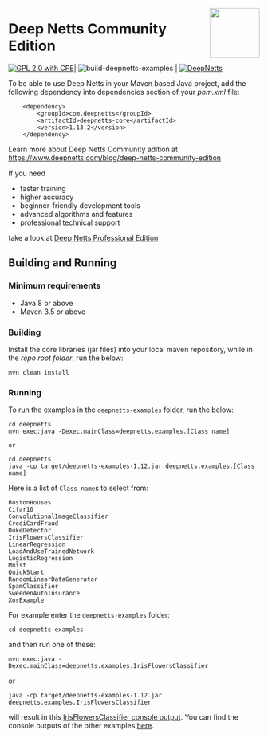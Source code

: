 <a href="https://foojay.io/works-with-openjdk"><img align="right" src="https://github.com/foojayio/badges/raw/main/works_with_openjdk/Works-with-OpenJDK.png" width="100"></a>

# Deep Netts Community Edition

[![GPL 2.0 with CPE](https://img.shields.io/badge/License-GNU%202.0%20with%20CPE-blue.svg)](COPYING)| ![build-deepnetts-examples](https://github.com/deepnetts/deepnetts-communityedition/workflows/build-deepnetts-examples/badge.svg) | [![DeepNetts](https://img.shields.io/docker/pulls/neomatrix369/deepnetts.svg)](https://hub.docker.com/r/neomatrix369/deepnetts)

To be able to use Deep Netts in your Maven based Java project, add the following dependency into dependencies section of your *pom.xml* file:

        <dependency>
            <groupId>com.deepnetts</groupId>
            <artifactId>deepnetts-core</artifactId>
            <version>1.13.2</version>
        </dependency>
    
Learn more about Deep Netts Community adition at https://www.deepnetts.com/blog/deep-netts-community-edition

If you need 
* faster training
* higher accuracy
* beginner-friendly development tools
* advanced algorithms and features
* professional technical support 

take a look at [Deep Netts Professional Edition](https://www.deepnetts.com/product.html)

## Building and Running

### Minimum requirements

- Java 8 or above
- Maven 3.5 or above

### Building

Install the core libraries (jar files) into your local maven repository, while in the _repo root folder_, run the below:

```
mvn clean install
```

### Running

To run the examples in the `deepnetts-examples` folder, run the below:

```
cd deepnetts
mvn exec:java -Dexec.mainClass=deepnetts.examples.[Class name]

or 

cd deepnetts
java -cp target/deepnetts-examples-1.12.jar deepnetts.examples.[Class name]
```

Here is a list of `Class name`s to select from:

```
BostonHouses
Cifar10
ConvolutionalImageClassifier
CrediCardFraud
DukeDetector
IrisFlowersClassifier
LinearRegression
LoadAndUseTrainedNetwork
LogisticRegression
Mnist
QuickStart
RandomLinearDataGenerator
SpamClassifier
SweedenAutoInsurance
XorExample
```

For example enter the `deepnetts-examples` folder:

```
cd deepnetts-examples
```

and then run one of these:

```
mvn exec:java -Dexec.mainClass=deepnetts.examples.IrisFlowersClassifier
```

or 

```
java -cp target/deepnetts-examples-1.12.jar deepnetts.examples.IrisFlowersClassifier
```


will result in this [IrisFlowersClassifier console output](deepnetts-examples/console-outputs/IrisFlowersClassifier-example.log). You can find the console outputs of the other examples [here](./deepnetts-examples/console-outputs).
